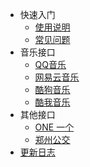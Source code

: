 * 快速入门
    * [使用说明](/)
    * [常见问题](/question.md)
* 音乐接口
    * [QQ音乐](music/tencent.md)
    * [网易云音乐](music/netease.md)
    * [酷狗音乐](music/kugou.md)
    * [酷我音乐](music/kuwo.md)
* 其他接口
    * [ONE 一个](other/one.md)
    * [郑州公交](other/zzbus.md)
* [更新日志](/changeLog)